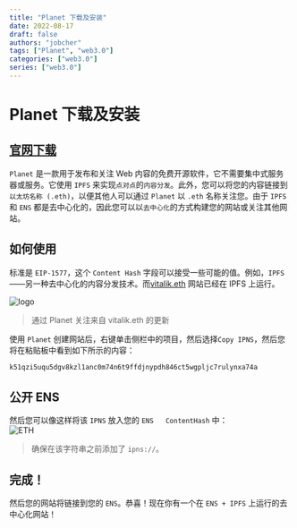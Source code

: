 ```yaml
---
title: "Planet 下载及安装"
date: 2022-08-17
draft: false
authors: "jobcher"
tags: ["Planet", "web3.0"]
categories: ["web3.0"]
series: ["web3.0"]
---
```


# Planet 下载及安装

## [官网下载](https://www.planetable.xyz/)

`Planet` 是一款用于发布和关注 Web 内容的免费开源软件，它不需要集中式服务器或服务。它使用 `IPFS` 来实现`点对点`的`内容分发`。此外，您可以将您的内容链接到`以太坊名称 (.eth)`，以便其他人可以通过 `Planet` 以 `.eth` 名称关注您。由于 `IPFS` 和 `ENS` 都是去中心化的，因此您可以以`去中心化`的方式构建您的网站或关注其他网站。

## 如何使用

标准是 `EIP-1577`，这个 `Content Hash` 字段可以接受一些可能的值。例如，`IPFS`——另一种去中心化的内容分发技术。而[vitalik.eth](https://ipfs.io/ipns/vitalik.eth) 网站已经在 IPFS 上运行。

![logo](/images/vitalik-eth.png)

> 通过 Planet 关注来自 vitalik.eth 的更新

使用 `Planet` 创建网站后，右键单击侧栏中的项目，然后选择`Copy IPNS`，然后您将在粘贴板中看到如下所示的内容：

```sh
k51qzi5uqu5dgv8kzl1anc0m74n6t9ffdjnypdh846ct5wgpljc7rulynxa74a
```

## 公开 ENS

然后您可以像这样将该 `IPNS` 放入您的 `ENS   ContentHash` 中：  
![ETH](/images/set-content-hash.png)

> 确保在该字符串之前添加了 `ipns://`。

## 完成！

然后您的网站将链接到您的 `ENS`。恭喜！现在你有一个在 `ENS + IPFS` 上运行的去中心化网站！
